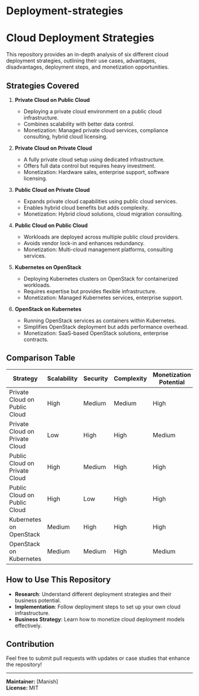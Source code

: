 # Deployment-strategies
# Cloud Deployment Strategies

This repository provides an in-depth analysis of six different cloud deployment strategies, outlining their use cases, advantages, disadvantages, deployment steps, and monetization opportunities.

## Strategies Covered

1. **Private Cloud on Public Cloud**

   - Deploying a private cloud environment on a public cloud infrastructure.
   - Combines scalability with better data control.
   - Monetization: Managed private cloud services, compliance consulting, hybrid cloud licensing.

2. **Private Cloud on Private Cloud**

   - A fully private cloud setup using dedicated infrastructure.
   - Offers full data control but requires heavy investment.
   - Monetization: Hardware sales, enterprise support, software licensing.

3. **Public Cloud on Private Cloud**

   - Expands private cloud capabilities using public cloud services.
   - Enables hybrid cloud benefits but adds complexity.
   - Monetization: Hybrid cloud solutions, cloud migration consulting.

4. **Public Cloud on Public Cloud**

   - Workloads are deployed across multiple public cloud providers.
   - Avoids vendor lock-in and enhances redundancy.
   - Monetization: Multi-cloud management platforms, consulting services.

5. **Kubernetes on OpenStack**

   - Deploying Kubernetes clusters on OpenStack for containerized workloads.
   - Requires expertise but provides flexible infrastructure.
   - Monetization: Managed Kubernetes services, enterprise support.

6. **OpenStack on Kubernetes**

   - Running OpenStack services as containers within Kubernetes.
   - Simplifies OpenStack deployment but adds performance overhead.
   - Monetization: SaaS-based OpenStack solutions, enterprise contracts.

## Comparison Table

| Strategy                       | Scalability | Security | Complexity | Monetization Potential |
| ------------------------------ | ----------- | -------- | ---------- | ---------------------- |
| Private Cloud on Public Cloud  | High        | Medium   | Medium     | High                   |
| Private Cloud on Private Cloud | Low         | High     | High       | Medium                 |
| Public Cloud on Private Cloud  | High        | Medium   | High       | High                   |
| Public Cloud on Public Cloud   | High        | Low      | High       | High                   |
| Kubernetes on OpenStack        | Medium      | High     | High       | High                   |
| OpenStack on Kubernetes        | Medium      | Medium   | High       | Medium                 |

## How to Use This Repository

- **Research**: Understand different deployment strategies and their business potential.
- **Implementation**: Follow deployment steps to set up your own cloud infrastructure.
- **Business Strategy**: Learn how to monetize cloud deployment models effectively.

## Contribution

Feel free to submit pull requests with updates or case studies that enhance the repository!

---

**Maintainer:** [Manish]\
**License:** MIT

